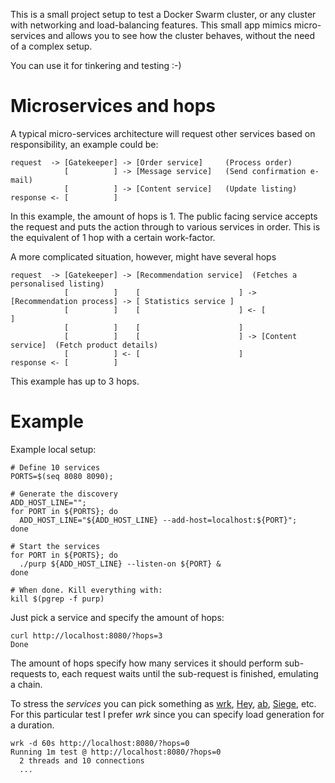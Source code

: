 This is a small project setup to test a Docker Swarm cluster, or any cluster with networking and load-balancing features.
This small app mimics micro-services and allows you to see how the cluster behaves, without the need of a complex setup.

You can use it for tinkering and testing :-)

# Microservices and hops

A typical micro-services architecture will request other services based on responsibility, an example could be:
```
request  -> [Gatekeeper] -> [Order service]     (Process order)
            [          ] -> [Message service]   (Send confirmation e-mail)
            [          ] -> [Content service]   (Update listing)
response <- [          ]
```
In this example, the amount of hops is 1. The public facing service accepts the request and puts the action through to 
various services in order. This is the equivalent of 1 hop with a certain work-factor.

A more complicated situation, however, might have several hops
```
request  -> [Gatekeeper] -> [Recommendation service]  (Fetches a personalised listing)
            [          ]    [                      ] -> [Recommendation process] -> [ Statistics service ]
            [          ]    [                      ] <- [                      ]
            [          ]    [                      ] 
            [          ]    [                      ] -> [Content service]  (Fetch product details)
            [          ] <- [                      ]
response <- [          ]    
```
This example has up to 3 hops.


# Example
Example local setup:

```
# Define 10 services
PORTS=$(seq 8080 8090);

# Generate the discovery
ADD_HOST_LINE="";
for PORT in ${PORTS}; do
  ADD_HOST_LINE="${ADD_HOST_LINE} --add-host=localhost:${PORT}";
done

# Start the services
for PORT in ${PORTS}; do
  ./purp ${ADD_HOST_LINE} --listen-on ${PORT} &
done

# When done. Kill everything with:
kill $(pgrep -f purp)
```

Just pick a service and specify the amount of hops:
```
curl http://localhost:8080/?hops=3
Done
```

The amount of hops specify how many services it should perform sub-requests to, each request waits until the sub-request is finished, emulating a chain.

To stress the *services* you can pick something as [wrk](https://github.com/wg/wrk), [Hey](https://github.com/rakyll/hey), [ab](https://httpd.apache.org/docs/2.4/programs/ab.html), [Siege](https://github.com/JoeDog/siege), etc. For this particular test I prefer *wrk* since you can specify load generation for a duration.

```
wrk -d 60s http://localhost:8080/?hops=0
Running 1m test @ http://localhost:8080/?hops=0
  2 threads and 10 connections
  ...
```
